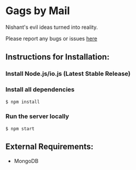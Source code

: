 # Gags by Mail
Nishant's evil ideas turned into reality.

Please report any bugs or issues [here](https://github.com/Xenothium/gagsbymail/issues)

## Instructions for Installation:
### Install Node.js/io.js (Latest Stable Release)
### Install all dependencies

```
$ npm install
```

### Run the server locally

```
$ npm start
```

## External Requirements:
- MongoDB
